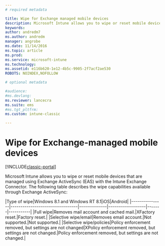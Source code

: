 ```yaml
---
# required metadata

title: Wipe for Exchange managed mobile devices 
description: Microsoft Intune allows you to wipe or reset mobile devices that are managed using Exchange ActiveSync (EAS) with the Intune Exchange Connector
keywords:
author: andredm7
ms.author: andredm
manager: angrobe
ms.date: 11/14/2016
ms.topic: article
ms.prod:
ms.service: microsoft-intune
ms.technology:
ms.assetid: e116b620-1e12-4b5c-9905-2f7acf2ae530ROBOTS: NOINDEX,NOFOLLOW

# optional metadata

#audience:
#ms.devlang:
ms.reviewer: lancecra
ms.suite: ems
#ms.tgt_pltfrm:
ms.custom: intune-classic

---
```



# Wipe for Exchange-managed mobile devices

[!INCLUDE[classic-portal](../includes/classic-portal.md)]

Microsoft Intune allows you to wipe or reset mobile devices that are managed using Exchange ActiveSync (EAS) with the Intune Exchange Connector. The following table describes the wipe capabilities available through Exchange ActiveSync:

|Type of wipe|Windows 8.1 and Windows RT 8.1|iOS|Android|
|----------------|----------------------------------|--------------|-------------------|-------|-----------|
|Full wipe|Removes mail account and cached mail.|XFactory reset.|Factory reset.|
|Selective wipe/email|Removes email account.|Not supported.|Not supported.|
|Selective wipe/policies|Policy enforcement removed, but settings are not changed|XPolicy enforcement removed, but settings are not changed.|Policy enforcement removed, but settings are not changed.|

